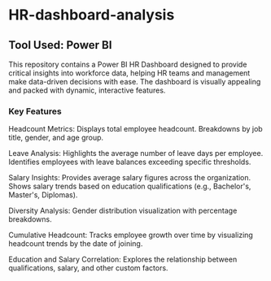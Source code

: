 # HR-dashboard-analysis
## Tool Used: Power BI
This repository contains a Power BI HR Dashboard designed to provide critical insights into workforce data, helping HR teams and management make data-driven decisions with ease. The dashboard is visually appealing and packed with dynamic, interactive features.

### Key Features


Headcount Metrics:
Displays total employee headcount.
Breakdowns by job title, gender, and age group.

Leave Analysis:
Highlights the average number of leave days per employee.
Identifies employees with leave balances exceeding specific thresholds.

Salary Insights:
Provides average salary figures across the organization.
Shows salary trends based on education qualifications (e.g., Bachelor's, Master's, Diplomas).

Diversity Analysis:
Gender distribution visualization with percentage breakdowns.

Cumulative Headcount:
Tracks employee growth over time by visualizing headcount trends by the date of joining.

Education and Salary Correlation:
Explores the relationship between qualifications, salary, and other custom factors.
